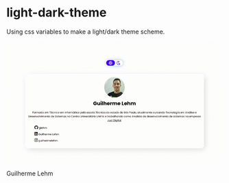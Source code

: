 # light-dark-theme

Using css variables to make a light/dark theme scheme.

<img src="https://raw.githubusercontent.com/glehm/light-dark-theme/master/assets/image/print.gif">


Guilherme Lehm
